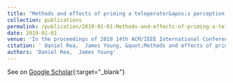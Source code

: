 ```yaml
---
title: "Methods and effects of priming a teloperator&apos;s perception of robot capabilities"
collection: publications
permalink: /publication/2019-01-01-Methods-and-effects-of-priming-a-teloperators-perception-of-robot-capabilities
date: 2019-01-01
venue: 'In the proceedings of 2019 14th ACM/IEEE International Conference on Human-Robot Interaction (HRI)'
citation: ' Daniel Rea,  James Young, &quot;Methods and effects of priming a teloperator&amp;apos;s perception of robot capabilities.&quot; In the proceedings of 2019 14th ACM/IEEE International Conference on Human-Robot Interaction (HRI), 2019.'
authors: 'Daniel Rea,  James Young'
---
```

See on [Google Scholar](https://scholar.google.com/scholar?q=Methods+and+effects+of+priming+a+teloperator&#x27;s+perception+of+robot+capabilities){:target="_blank"}